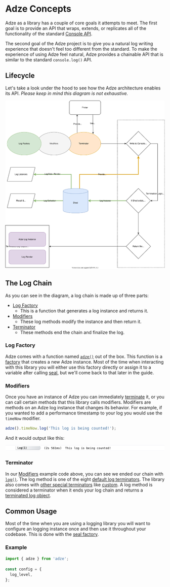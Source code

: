 # Adze Concepts

Adze as a library has a couple of core goals it attempts to meet. The first goal
is to provide an API that wraps, extends, or replicates all of the functionality
of the standard [Console API](https://developer.mozilla.org/en-US/docs/Web/API/console).

The second goal of the Adze project is to give you a natural log writing experience
that doesn't feel too different from the standard. To make the experience of using Adze feel
natural, Adze provides a chainable API that is similar to the standard `console.log()` API.

## Lifecycle

Let's take a look under the hood to see how the Adze architecture enables its API.
_Please keep in mind this diagram is not exhaustive._

![Lifecycle Diagram of Adze Logs](./assets/basic-architecture.svg)

## The Log Chain

As you can see in the diagram, a log chain is made up of three parts:

- [Log Factory](factories.md)
  - This is a function that generates a log instance and returns it.
- [Modifiers](modifiers.md)
  - These log methods modify the instance and then return it.
- [Terminator](default-terminators.md)
  - These methods end the chain and finalize the log.

### Log Factory

Adze comes with a function named [`adze()`](factories.md#adze) out of the box. This function is
a [factory](factories.md) that creates a new Adze instance. Most of the time when interacting
with this library you will either use this factory directly or assign it to
a variable after calling [seal](factories.md#seal), but we'll come back to that later in the guide.

### Modifiers

Once you have an instance of Adze you can immediately [terminate](terminators) it, or you
can call certain methods that this library calls modifiers. Modifiers are
methods on an Adze log instance that changes its behavior. For example, if
you wanted to add a performance timestamp to your log you would use the
`timeNow` modifier.

```typescript
adze().timeNow.log('This log is being counted!');
```

And it would output like this:

![Adze log with time now modifier preview](./examples/modifier-example.png)

### Terminator

In our [Modifiers](modifiers) example code above, you can see we ended our
chain with [`log()`](default-terminators.md#log). The log method is one of the eight [default log terminators](default-terminators.md).
The library also comes with [other special terminators](other-terminators.md) like
[custom](other-terminators.md#custom). A log method is considered a terminator when it
ends your log chain and returns a [terminated log object](data.md#terminated-log-object).

## Common Usage

Most of the time when you are using a logging library you will want to configure an logging instance once and then use it throughout your codebase. This is done with the [seal factory](factories.md#seal).

### Example

```javascript
import { adze } from 'adze';

const config = {
  log_level,
};
```
